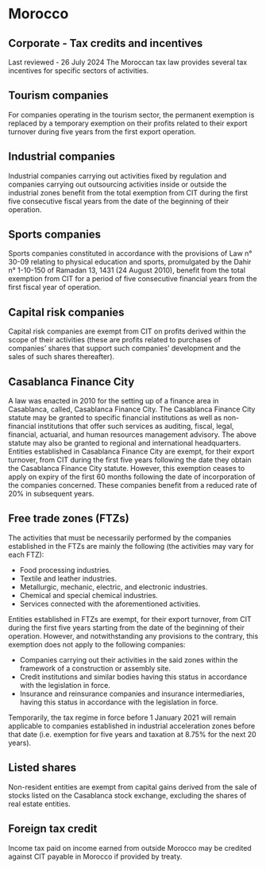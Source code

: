 # Morocco
## Corporate - Tax credits and incentives
Last reviewed - 26 July 2024
The Moroccan tax law provides several tax incentives for specific sectors of activities.
## Tourism companies
For companies operating in the tourism sector, the permanent exemption is replaced by a temporary exemption on their profits related to their export turnover during five years from the first export operation.
## Industrial companies
Industrial companies carrying out activities fixed by regulation and companies carrying out outsourcing activities inside or outside the industrial zones benefit from the total exemption from CIT during the first five consecutive fiscal years from the date of the beginning of their operation.
## Sports companies
Sports companies constituted in accordance with the provisions of Law n° 30-09 relating to physical education and sports, promulgated by the Dahir n° 1-10-150 of Ramadan 13, 1431 (24 August 2010), benefit from the total exemption from CIT for a period of five consecutive financial years from the first fiscal year of operation.
## Capital risk companies
Capital risk companies are exempt from CIT on profits derived within the scope of their activities (these are profits related to purchases of companies’ shares that support such companies’ development and the sales of such shares thereafter).
## Casablanca Finance City
A law was enacted in 2010 for the setting up of a finance area in Casablanca, called, Casablanca Finance City.
The Casablanca Finance City statute may be granted to specific financial institutions as well as non-financial institutions that offer such services as auditing, fiscal, legal, financial, actuarial, and human resources management advisory.
The above statute may also be granted to regional and international headquarters.
Entities established in Casablanca Finance City are exempt, for their export turnover, from CIT during the first five years following the date they obtain the Casablanca Finance City statute. However, this exemption ceases to apply on expiry of the first 60 months following the date of incorporation of the companies concerned. These companies benefit from a reduced rate of 20% in subsequent years.
## Free trade zones (FTZs)
The activities that must be necessarily performed by the companies established in the FTZs are mainly the following (the activities may vary for each FTZ):
  * Food processing industries.
  * Textile and leather industries.
  * Metallurgic, mechanic, electric, and electronic industries.
  * Chemical and special chemical industries.
  * Services connected with the aforementioned activities.


Entities established in FTZs are exempt, for their export turnover, from CIT during the first five years starting from the date of the beginning of their operation.
However, and notwithstanding any provisions to the contrary, this exemption does not apply to the following companies:
  * Companies carrying out their activities in the said zones within the framework of a construction or assembly site.
  * Credit institutions and similar bodies having this status in accordance with the legislation in force.
  * Insurance and reinsurance companies and insurance intermediaries, having this status in accordance with the legislation in force.


Temporarily, the tax regime in force before 1 January 2021 will remain applicable to companies established in industrial acceleration zones before that date (i.e. exemption for five years and taxation at 8.75% for the next 20 years).
## Listed shares
Non-resident entities are exempt from capital gains derived from the sale of stocks listed on the Casablanca stock exchange, excluding the shares of real estate entities.
## Foreign tax credit
Income tax paid on income earned from outside Morocco may be credited against CIT payable in Morocco if provided by treaty.
